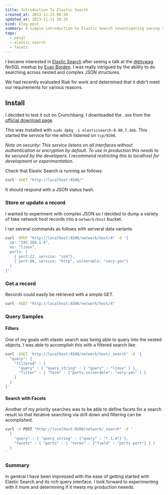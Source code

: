 ```yaml
---
title: Introduction To Elastic Search
created_at: 2013-11-21 08:30
updated_at: 2013-11-21 10:25
kind: blog-post
summary: A simple introduction to Elastic Search investigating saving some data and doing simple querying.
tags: 
  - nosql
  - elastic search
  - facets
--- 
```


I became interested in [Elastic Search](http://www.elasticsearch.org) after
seeing a talk at the [@btvwag](http://twitter.com/btvwag) NoSQL meetup by [Evan
Borden](http://evan-borden.com).  I was really intrigued by the ability to do
searching across nested and complex JSON structures. 

We had recently evaluated Riak for work and determined that it didn't meet our
requirements for various reasons.

## Install

I decided to test it out on Crunchbang. I downloaded the `.deb` from the
[official download page](http://www.elasticsearch.org/download/).

This was installed with `sudo dpkg -i elasticsearch-0.90.7.deb`. This started
the service for me which listened on `tcp/9200`.

_Note on security: This service listens on all interfaces without
authentication or encryption by default. To use in production this needs to be
secured by the developers. I recommend restricting this to localhost for
development or experimentation._

Check that Elastic Search is running as follows:

```bash
curl -XGET "http://localhost:9200/"
```

It should respond with a JSON status hash.

### Store or update a record

I wanted to experiment with complex JSON so I decided to dump a variety of fake
network host records into a `network/host` bucket.

I ran several commands as follows with serveral data variants

```bash
curl -XPUT "http://localhost:9200/network/host/4" -d '{
  ip: "192.168.1.4",
  os: "linux",
  ports: [
    { port:22, service: "ssh"},
    { port:80, service: "http", vulnerable: "very-yes"}
  ]
}'
```

### Get a record

Records could easily be retrieved with a simple GET.

```bash
curl -XGET "http://localhost:9200/network/host/4"
```

### Query Samples

#### Filters

One of my goals with elastic search was being able to query into the nested
objects. I was able to accomplish this with a filtered search like: 

```bash
curl -XGET 'http://localhost:9200/network/host/_search' -d '{
  "query": {
    "filtered" : {
      "query" : { "query_string" : { "query" : "linux" } },
      "filter" : { "term" : {"ports.vulnerable": "very-yes" } }
    }
  }
}'
```

#### Search with Facets

Another of my priority searches was to be able to define facets for a search
result so that iterative searching via drill down and filtering can be
acomplished.

```bash
curl -X POST "http://localhost:9200/network/_search" -d '
  {
    "query" : { "query_string" : {"query" : "*.1.4"} },
    "facets" : { "ports" : { "terms" : {"field" : "ports.port"} } }
  }
'
```

### Summary

In general I have been impressed with the ease of getting started with Elastic
Search and its rich query interface. I look forward to experimenting with it
more and determining if it meets my production neeeds. 
